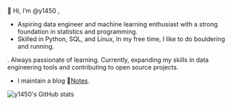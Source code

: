 👋 Hi, I’m @y1450 , 

- Aspiring data engineer and machine learning enthusiast with a strong foundation in statistics and programming. 
- Skilled in Python, SQL, and Linux, 
In my free time, I like to do bouldering and running.

. Always passionate of learning. Currently, expanding my skills in data engineering tools and contributing to open source projects.

- I maintain a blog 📔[Notes](https://y1450.vercel.app/).


![y1450's GitHub stats](https://github-readme-stats-git-masterrstaa-rickstaa.vercel.app/api?username=y1450&show_icons=true)


<!---
y1450/y1450 is a ✨ special ✨ repository because its `README.md` (this file) appears on your GitHub profile.
You can click the Preview link to take a look at your changes.
--->
